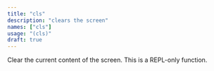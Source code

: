 ```yaml
---
title: "cls"
description: "clears the screen"
names: ["cls"]
usage: "(cls)"
draft: true
---
```

Clear the current content of the screen. This is a REPL-only function.
